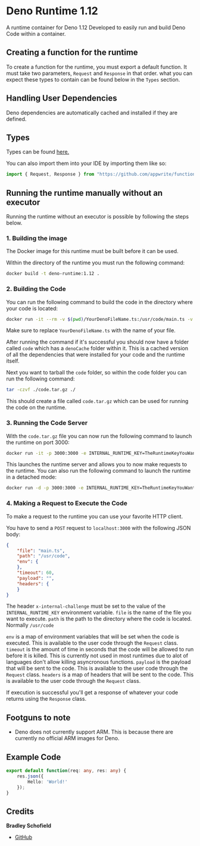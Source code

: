# Deno Runtime 1.12
A runtime container for Deno 1.12
Developed to easily run and build Deno Code within a container.

## Creating a function for the runtime
To create a function for the runtime, you must export a default function. It must take two parameters, `Request` and `Response` in that order. what you can expect these types to contain can be found below in the `Types` section.

## Handling User Dependencies
Deno dependencies are automatically cached and installed if they are defined.

## Types

Types can be found [here.](function_types)

You can also import them into your IDE by importing them like so:
```ts
import { Request, Response } from "https://github.com/appwrite/function-types/blob/deno/src/mod.ts";
```


## Running the runtime manually without an executor
Running the runtime without an executor is possible by following the steps below.

### 1. Building the image

The Docker image for this runtime must be built before it can be used.

Within the directory of the runtime you must run the following command:
```bash
docker build -t deno-runtime:1.12 .
```

### 2. Building the Code

You can run the following command to build the code in the directory where your code is located:
```bash
docker run -it --rm -v $(pwd)/YourDenoFileName.ts:/usr/code/main.ts -v $(pwd)/code:/usr/code -e ENTRYPOINT_NAME=main.ts deno-runtime:1.12 /usr/local/src/build.sh
```

Make sure to replace `YourDenoFileName.ts` with the name of your file.

After running the command if it's successful you should now have a folder called `code` which has a `denoCache` folder within it.
This is a cached version of all the dependencies that were installed for your code and the runtime itself.

Next you want to tarball the `code` folder, so within the code folder you can run the following command:
```bash
tar -czvf ./code.tar.gz ./
```
This should create a file called `code.tar.gz` which can be used for running the code on the runtime.

### 3. Running the Code Server

With the `code.tar.gz` file you can now run the following command to launch the runtime on port 3000:
```bash
docker run -it -p 3000:3000 -e INTERNAL_RUNTIME_KEY=TheRuntimeKeyYouWant --rm -v $(pwd)/code.tar.gz:/tmp/code.tar.gz deno-runtime:1.12 /usr/local/src/launch.sh
```
This launches the runtime server and allows you to now make requests to the runtime. You can also run the following command to launch the runtime in a detached mode:
```bash
docker run -d -p 3000:3000 -e INTERNAL_RUNTIME_KEY=TheRuntimeKeyYouWant --rm -v $(pwd)/code.tar.gz:/tmp/code.tar.gz deno-runtime:1.12 /usr/local/src/launch.sh
```

### 4. Making a Request to Execute the Code

To make a request to the runtime you can use your favorite HTTP client.

You have to send a `POST` request to `localhost:3000` with the following JSON body:
```json
{
    "file": "main.ts",
    "path": "/usr/code",
    "env": {
    },
    "timeout": 60,
    "payload": "", 
    "headers": {
    }
}
```
The header `x-internal-challenge` must be set to the value of the `INTERNAL_RUNTIME_KEY` environment variable.
`file` is the name of the file you want to execute.
`path` is the path to the directory where the code is located. Normally `/usr/code`

`env` is a map of environment variables that will be set when the code is executed. This is available to the user code through the `Request` class.
`timeout` is the amount of time in seconds that the code will be allowed to run before it is killed. This is currently not used in most runtimes due to alot of languages don't allow killing asyncronous functions.
`payload` is the payload that will be sent to the code. This is available to the user code through the `Request` class.
`headers` is a map of headers that will be sent to the code. This is available to the user code through the `Request` class.

If execution is successful you'll get a response of whatever your code returns using the `Response` class.

## Footguns to note
 - Deno does not currently support ARM. This is because there are currently no official ARM images for Deno.

## Example Code

```ts
export default function(req: any, res: any) {
    res.json({
        Hello: 'World!'
    });
}
```

## Credits
**Bradley Schofield**
 - [GitHub](https://github.com/ionicisere/)